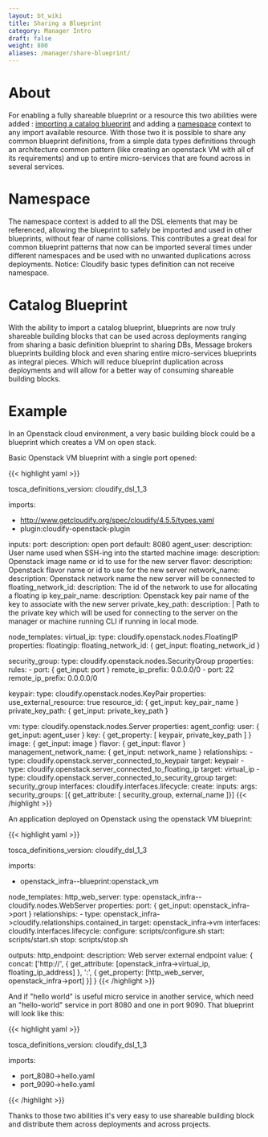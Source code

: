 ```yaml
---
layout: bt_wiki
title: Sharing a Blueprint
category: Manager Intro
draft: false
weight: 800
aliases: /manager/share-blueprint/
---
```


# About
For enabling a fully shareable blueprint or a resource this two abilities were added : [importing a catalog
blueprint](https://docs.cloudify.co/latest/developer/blueprints/spec-imports/#importing-catalog-blueprints) and adding a [namespace](https://docs.cloudify.co/4.5.0/developer/blueprints/spec-imports/#namespace) context to any import available resource. With those two it is possible to share any common blueprint
definitions, from a simple data types definitions through an architecture common pattern (like creating an openstack VM with
all of its requirements) and up to entire micro-services that are found across in several services.   

# Namespace
The namespace context is added to all the DSL elements that may be referenced, allowing the blueprint to safely be
imported and used in other blueprints, without fear of name collisions.
This contributes a great deal for common blueprint patterns that now can be imported several times under different
namespaces and be used with no unwanted duplications across deployments.
Notice: Cloudify basic types definition can not receive namespace.

# Catalog Blueprint   
With the ability to import a catalog blueprint, blueprints are now truly shareable building blocks that can be used across
deployments ranging from sharing a basic definition blueprint to sharing DBs, Message brokers blueprints building block and
even sharing entire micro-services blueprints as integral pieces. Which will reduce blueprint duplication across deployments
and will allow for a better way of consuming shareable building blocks.      

# Example

In an Openstack cloud environment, a very basic building block could be a blueprint which creates a VM on open stack.

Basic Openstack VM blueprint with a single port opened:

{{< highlight  yaml >}}

tosca_definitions_version: cloudify_dsl_1_3

imports:
  - http://www.getcloudify.org/spec/cloudify/4.5.5/types.yaml
  - plugin:cloudify-openstack-plugin

inputs:
  port:
    description: open port
    default: 8080
  agent_user:
    description: User name used when SSH-ing into the started machine
  image:
    description: Openstack image name or id to use for the new server
  flavor:
    description: Openstack flavor name or id to use for the new server
  network_name:
    description: Openstack network name the new server will be connected to
  floating_network_id:
    description: The id of the network to use for allocating a floating ip
  key_pair_name:
    description: Openstack key pair name of the key to associate with the new server
  private_key_path:
    description: |
      Path to the private key which will be used for connecting to the server
      on the manager or machine running CLI if running in local mode.

node_templates:
  virtual_ip:
    type: cloudify.openstack.nodes.FloatingIP
    properties:
      floatingip:
        floating_network_id: { get_input: floating_network_id }

  security_group:
    type: cloudify.openstack.nodes.SecurityGroup
    properties:
      rules:
        - port: { get_input: port }
          remote_ip_prefix: 0.0.0.0/0
        - port: 22
          remote_ip_prefix: 0.0.0.0/0

  keypair:
    type: cloudify.openstack.nodes.KeyPair
    properties:
      use_external_resource: true
      resource_id: { get_input: key_pair_name }
      private_key_path: { get_input: private_key_path }

  vm:
    type: cloudify.openstack.nodes.Server
    properties:
      agent_config:
        user: { get_input: agent_user }
        key: { get_property: [ keypair, private_key_path ] }
      image: { get_input: image }
      flavor: { get_input: flavor }
      management_network_name: { get_input: network_name }
    relationships:
      - type: cloudify.openstack.server_connected_to_keypair
        target: keypair
      - type: cloudify.openstack.server_connected_to_floating_ip
        target: virtual_ip
      - type: cloudify.openstack.server_connected_to_security_group
        target: security_group
    interfaces:
      cloudify.interfaces.lifecycle:
        create:
          inputs:
            args:
              security_groups: [{ get_attribute: [ security_group, external_name ]}]
{{< /highlight >}}


An application deployed on Openstack using the openstack VM blueprint:

{{< highlight  yaml >}}

tosca_definitions_version: cloudify_dsl_1_3

imports:
  - openstack_infra--blueprint:openstack_vm

node_templates:
  http_web_server:
    type: openstack_infra--cloudify.nodes.WebServer
    properties:
      port: { get_input: openstack_infra->port }
    relationships:
      - type: openstack_infra->cloudify.relationships.contained_in
        target: openstack_infra->vm
    interfaces:
      cloudify.interfaces.lifecycle:
        configure: scripts/configure.sh
        start: scripts/start.sh
        stop: scripts/stop.sh

outputs:
  http_endpoint:
    description: Web server external endpoint
    value: { concat: ['http://', { get_attribute: [openstack_infra->virtual_ip, floating_ip_address] },
                      ':', { get_property: [http_web_server, openstack_infra->port] }] }
{{< /highlight >}}

And if "hello world" is useful micro service in another service, which need an "hello-world" service in port 8080 and
one in port 9090. That blueprint will look like this: 

{{< highlight  yaml >}}

tosca_definitions_version: cloudify_dsl_1_3

imports:
  - port_8080->hello.yaml
  - port_9090->hello.yaml

{{< /highlight >}}

Thanks to those two abilities it's very easy to use shareable building block and distribute them across deployments and
across projects.
